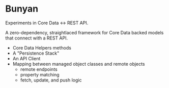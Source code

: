 Bunyan
======

Experiments in Core Data ↔️ REST API.

A zero-dependency, straightlaced framework for Core Data backed models that connect with a REST API.

- Core Data Helpers methods
- A "Persistence Stack"
- An API Client
- Mapping between managed object classes and remote objects
  - remote endpoints
  - property matching
  - fetch, update, and push logic

